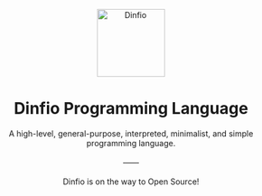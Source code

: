 <p align="center">
    <img src="https://dinfio.org/images/fio.png" alt="Dinfio" height="120px">
    <h1 align="center">Dinfio Programming Language</h1>
    <p align="center">
        A high-level, general-purpose, interpreted, minimalist, and simple programming language.
        <br><br>&mdash;&mdash;<br><br>
        Dinfio is on the way to Open Source!
    </p>
</p>
